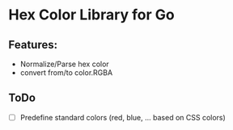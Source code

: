# Hex Color Library for Go

## Features:
 * Normalize/Parse hex color
 * convert from/to color.RGBA

## ToDo
* [ ] Predefine standard colors (red, blue, ... based on CSS colors)
